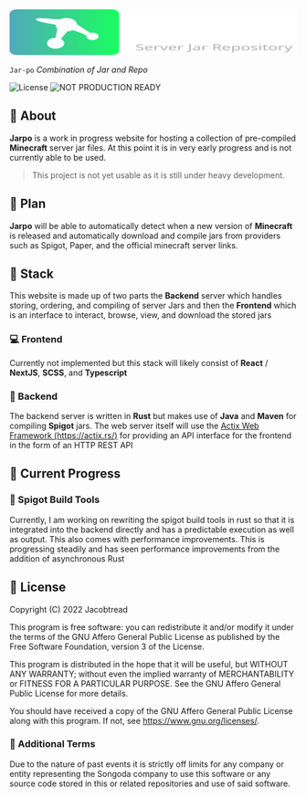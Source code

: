 
<img src="assets/logo-text-2.svg" width="100%" height="80px">

`Jar-po`
*Combination of Jar and Repo*

![License](https://img.shields.io/github/license/jacobtread/Jarpo?style=for-the-badge)
![NOT PRODUCTION READY](https://img.shields.io/badge/Not%20Ready%20For%20Production-ef4550?style=for-the-badge)

## 🔎 About

**Jarpo** is a work in progress website for hosting a collection of pre-compiled **Minecraft** server jar files. At this
point it is in very early progress and is not currently able to be used.

> This project is not yet usable as it is still under heavy development.


## 📃 Plan
**Jarpo** will be able to automatically detect when a new version of **Minecraft** is released and automatically download
and compile jars from providers such as Spigot, Paper, and the official minecraft server links.

## 🎀 Stack

This website is made up of two parts the **Backend** server which handles storing, ordering, and compiling of server Jars
and then the **Frontend** which is an interface to interact, browse, view, and download the stored jars

### 💻 Frontend

Currently not implemented but this stack will likely consist of **React** / **NextJS**, **SCSS**, and **Typescript**

### 🔧 Backend

The backend server is written in **Rust** but makes use of **Java** and **Maven** for compiling **Spigot** jars.
The web server itself will use the [Actix Web Framework (https://actix.rs/)](https://actix.rs/) for providing an API
interface for the frontend in the form of an HTTP REST API

## 🐢 Current Progress

### 📁 Spigot Build Tools

Currently, I am working on rewriting the spigot build tools in rust so that it is integrated into the 
backend directly and has a predictable execution as well as output. This also comes with performance
improvements. This is progressing steadily and has seen performance improvements from the addition
of asynchronous Rust

## 📜 License

Copyright (C) 2022  Jacobtread

This program is free software: you can redistribute it and/or modify
it under the terms of the GNU Affero General Public License as published
by the Free Software Foundation, version 3 of the License.

This program is distributed in the hope that it will be useful,
but WITHOUT ANY WARRANTY; without even the implied warranty of
MERCHANTABILITY or FITNESS FOR A PARTICULAR PURPOSE.  See the
GNU Affero General Public License for more details.

You should have received a copy of the GNU Affero General Public License
along with this program.  If not, see <https://www.gnu.org/licenses/>.

### 📌 Additional Terms

Due to the nature of past events it is strictly off limits for any company or entity representing the 
Songoda company to use this software or any source code stored in this or related repositories and use
of said software.